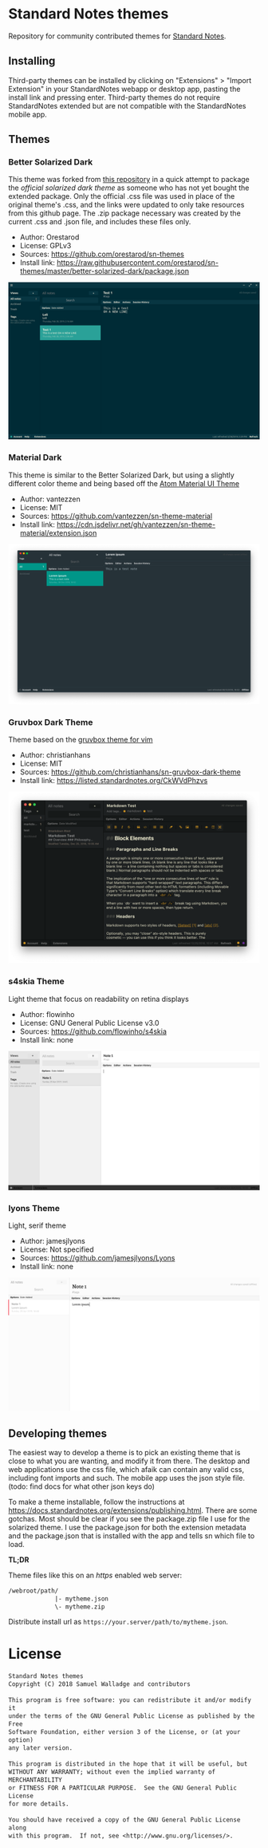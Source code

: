 
# Standard Notes themes

Repository for community contributed themes for [Standard Notes](https://standardnotes.org/).

## Installing
Third-party themes can be installed by clicking on "Extensions" > "Import Extension" in your StandardNotes webapp or desktop app, pasting the install link and pressing enter. Third-party themes do not require StandardNotes extended but are not compatible with the StandardNotes mobile app.

## Themes

### Better Solarized Dark

This theme was forked from [this repository](https://github.com/swalladge/sn-themes) in a quick attempt to package the *official solarized dark theme* as someone who has not yet bought the extended package.
Only the official .css file was used in place of the original theme's .css, and the links were updated to only take resources from this github page.
The .zip package necessary was created by the current .css and .json file, and includes these files only.
- Author: Orestarod
- License: GPLv3
- Sources: <https://github.com/orestarod/sn-themes>
- Install link: <https://raw.githubusercontent.com/orestarod/sn-themes/master/better-solarized-dark/package.json>

![screenshot](./images/solarized-dark-screenshot.png)

### Material Dark

This theme is similar to the Better Solarized Dark, but using a slightly different color theme and being based off the [Atom Material UI Theme](https://github.com/atom-material/atom-material-ui)

- Author: vantezzen
- License: MIT
- Sources: <https://github.com/vantezzen/sn-theme-material>
- Install link: <https://cdn.jsdelivr.net/gh/vantezzen/sn-theme-material/extension.json>

![screenshot](./images/material-dark-screenshot.png)

### Gruvbox Dark Theme

Theme based on the [gruvbox theme for vim](https://github.com/morhetz/gruvbox)

- Author: christianhans
- License: MIT
- Sources: <https://github.com/christianhans/sn-gruvbox-dark-theme>
- Install link: <https://listed.standardnotes.org/CkWVdPhzvs>

![screenshot](./images/gruvbox-screenshot.png)

### s4skia Theme

Light theme that focus on readability on retina displays

- Author: flowinho
- License: GNU General Public License v3.0
- Sources: <https://github.com/flowinho/s4skia>
- Install link: none

![screenshot](./images/s4skia-screenshot.png)

### lyons Theme

Light, serif theme

- Author: jamesjlyons
- License: Not specified
- Sources: <https://github.com/jamesjlyons/Lyons>
- Install link: none

![screenshot](./images/lyons-screenshot.png)


## Developing themes

The easiest way to develop a theme is to pick an existing theme that is
close to what you are wanting, and modify it from there. The desktop and web
applications use the css file, which afaik can contain any valid css, including
font imports and such. The mobile app uses the json style file. (todo: find
docs for what other json keys do)


To make a theme installable, follow the instructions at
<https://docs.standardnotes.org/extensions/publishing.html>.  There are some
gotchas. Most should be clear if you see the package.zip file I use for the
solarized theme. I use the package.json for both the extension metadata and the
package.json that is installed with the app and tells sn which file to load.

__TL;DR__

Theme files like this on an _https_ enabled web server:

```
/webroot/path/
             |- mytheme.json
             \- mytheme.zip
```

Distribute install url as `https://your.server/path/to/mytheme.json`.



# License

    Standard Notes themes
    Copyright (C) 2018 Samuel Walladge and contributors

    This program is free software: you can redistribute it and/or modify it
    under the terms of the GNU General Public License as published by the Free
    Software Foundation, either version 3 of the License, or (at your option)
    any later version.

    This program is distributed in the hope that it will be useful, but
    WITHOUT ANY WARRANTY; without even the implied warranty of MERCHANTABILITY
    or FITNESS FOR A PARTICULAR PURPOSE.  See the GNU General Public License
    for more details.

    You should have received a copy of the GNU General Public License along
    with this program.  If not, see <http://www.gnu.org/licenses/>.
